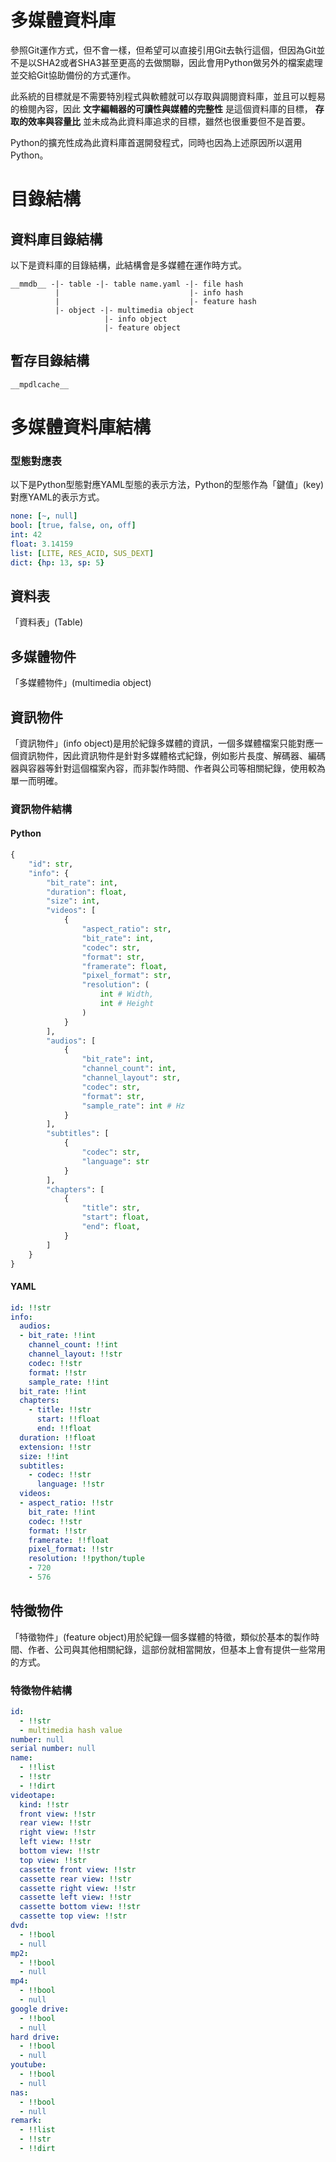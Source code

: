 # 多媒體資料庫
參照Git運作方式，但不會一樣，但希望可以直接引用Git去執行這個，但因為Git並不是以SHA2或者SHA3甚至更高的去做關聯，因此會用Python做另外的檔案處理並交給Git協助備份的方式運作。  

此系統的目標就是不需要特別程式與軟體就可以存取與調閱資料庫，並且可以輕易的檢閱內容，因此 **文字編輯器的可讀性與媒體的完整性** 是這個資料庫的目標， **存取的效率與容量比** 並未成為此資料庫追求的目標，雖然也很重要但不是首要。

Python的擴充性成為此資料庫首選開發程式，同時也因為上述原因所以選用Python。

# 目錄結構
## 資料庫目錄結構
以下是資料庫的目錄結構，此結構會是多媒體在運作時方式。

```
__mmdb__ -|- table -|- table name.yaml -|- file hash
          |                             |- info hash
          |                             |- feature hash
          |- object -|- multimedia object
                     |- info object
                     |- feature object
```

## 暫存目錄結構
```
__mpdlcache__
```

# 多媒體資料庫結構
### 型態對應表
以下是Python型態對應YAML型態的表示方法，Python的型態作為「鍵值」(key)對應YAML的表示方式。

```YAML
none: [~, null]
bool: [true, false, on, off]
int: 42
float: 3.14159
list: [LITE, RES_ACID, SUS_DEXT]
dict: {hp: 13, sp: 5}
```

## 資料表
「資料表」(Table)

## 多媒體物件
「多媒體物件」(multimedia object)

## 資訊物件
「資訊物件」(info object)是用於紀錄多媒體的資訊，一個多媒體檔案只能對應一個資訊物件，因此資訊物件是針對多媒體格式紀錄，例如影片長度、解碼器、編碼器與容器等針對這個檔案內容，而非製作時間、作者與公司等相關紀錄，使用較為單一而明確。

### 資訊物件結構
#### Python
```python
{
    "id": str,
    "info": {
        "bit_rate": int,
        "duration": float,
        "size": int,
        "videos": [
            {
                "aspect_ratio": str,
                "bit_rate": int,
                "codec": str,
                "format": str,
                "framerate": float,
                "pixel_format": str,
                "resolution": (
                    int # Width,
                    int # Height
                )
            }
        ],
        "audios": [
            {
                "bit_rate": int,
                "channel_count": int,
                "channel_layout": str,
                "codec": str,
                "format": str,
                "sample_rate": int # Hz
            }
        ],
        "subtitles": [
            {
                "codec": str,
                "language": str
            }
        ],
        "chapters": [
            {
                "title": str,
                "start": float,
                "end": float,
            }
        ]
    }
}
```

#### YAML
```YAML
id: !!str
info:
  audios:
  - bit_rate: !!int
    channel_count: !!int
    channel_layout: !!str
    codec: !!str
    format: !!str
    sample_rate: !!int
  bit_rate: !!int
  chapters:
    - title: !!str
      start: !!float
      end: !!float
  duration: !!float
  extension: !!str
  size: !!int
  subtitles:
    - codec: !!str
      language: !!str
  videos:
  - aspect_ratio: !!str
    bit_rate: !!int
    codec: !!str
    format: !!str
    framerate: !!float
    pixel_format: !!str
    resolution: !!python/tuple
    - 720
    - 576
```

## 特徵物件
「特徵物件」(feature object)用於紀錄一個多媒體的特徵，類似於基本的製作時間、作者、公司與其他相關紀錄，這部份就相當開放，但基本上會有提供一些常用的方式。

### 特徵物件結構
```YAML
id:
  - !!str
  - multimedia hash value
number: null
serial number: null
name:
  - !!list
  - !!str
  - !!dirt
videotape:
  kind: !!str
  front view: !!str
  rear view: !!str
  right view: !!str
  left view: !!str
  bottom view: !!str
  top view: !!str
  cassette front view: !!str
  cassette rear view: !!str
  cassette right view: !!str
  cassette left view: !!str
  cassette bottom view: !!str
  cassette top view: !!str
dvd:
  - !!bool
  - null
mp2:
  - !!bool
  - null
mp4:
  - !!bool
  - null
google drive:
  - !!bool
  - null
hard drive:
  - !!bool
  - null
youtube:
  - !!bool
  - null
nas:
  - !!bool
  - null
remark:
  - !!list
  - !!str
  - !!dirt

```
